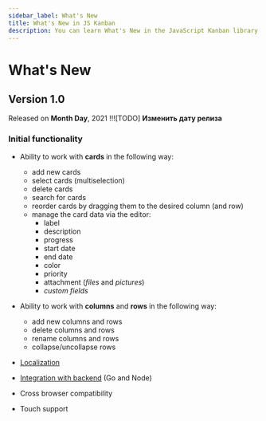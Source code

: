 ```yaml
---
sidebar_label: What's New
title: What's New in JS Kanban
description: You can learn What's New in the JavaScript Kanban library in the documentation. Browse developer guides and API reference, try out code examples and live demos.
---
```


# What's New

Version 1.0
----------------

Released on **Month Day**, 2021  !!![TODO] **Изменить дату релиза**

### Initial functionality

- Ability to work with **cards** in the following way:
	-	add new cards
	- select cards (multiselection)
	- delete cards
	- search for cards
	- reorder cards by dragging them to the desired column (and row)
	- manage the card data via the editor:
		- label
		- description
		- progress
		- start date
		- end date
		- color
		- priority
		- attachment (*files* and *pictures*)
		- *custom fields*

- Ability to work with **columns** and **rows** in the following way:
	- add new columns and rows
	- delete columns and rows
	- rename columns and rows
	- collapse/uncollapse rows

- [Localization](../guides/localization)
- [Integration with backend](../guides/working_with_server) (Go and Node)
- Cross browser compatibility
- Touch support
